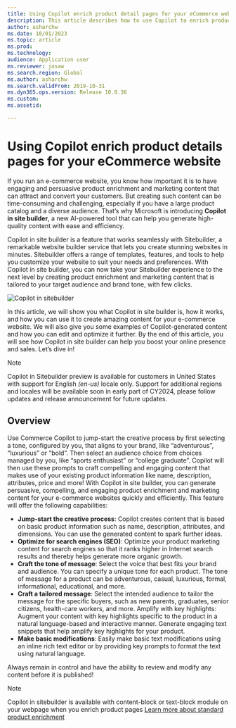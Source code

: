 ```yaml
---
title: Using Copilot enrich product detail pages for your eCommerce website
description: This article describes how to use Copilot to enrich product detail pages for your eCommerce website in Microsoft Dynamics 365 Commerce.
author: asharchw
ms.date: 10/01/2023
ms.topic: article
ms.prod: 
ms.technology: 
audience: Application user
ms.reviewer: josaw
ms.search.region: Global
ms.author: asharchw
ms.search.validFrom: 2019-10-31
ms.dyn365.ops.version: Release 10.0.36
ms.custom: 
ms.assetid: 

---
```


# Using Copilot enrich product details pages for your eCommerce website

If you run an e-commerce website, you know how important it is to have engaging and persuasive product enrichment and marketing content that can attract and convert your customers. But creating such content can be time-consuming and challenging, especially if you have a large product catalog and a diverse audience. That’s why Microsoft is introducing **Copilot in site builder**, a new AI-powered tool that can help you generate high-quality content with ease and efficiency.

Copilot in site builder is a feature that works seamlessly with Sitebuilder, a remarkable website builder service that lets you create stunning websites in minutes. Sitebuilder offers a range of templates, features, and tools to help you customize your website to suit your needs and preferences. With Copilot in site builder, you can now take your Sitebuilder experience to the next level by creating product enrichment and marketing content that is tailored to your target audience and brand tone, with few clicks.

![Copilot in sitebuilder](https://cloudblogs.microsoft.com/dynamics365/wp-content/uploads/sites/4/2023/10/Pic-1-2048x1204.webp)

In this article, we will show you what Copilot in site builder is, how it works, and how you can use it to create amazing content for your e-commerce website. We will also give you some examples of Copilot-generated content and how you can edit and optimize it further. By the end of this article, you will see how Copilot in site builder can help you boost your online presence and sales. Let’s dive in!
> [!NOTE]
> Copilot in Sitebuilder preview is available for customers in United States with support for English *(en-us)* locale only. Support for additional regions and locales will be available soon in early part of CY2024, please follow updates and release announcement for future updates.
 
## Overview 
Use Commerce Copilot to jump-start the creative process by first selecting a tone, configured by you, that aligns to your brand, like “adventurous”, “luxurious” or “bold”. Then select an audience choice from choices managed by you, like “sports enthusiast” or “college graduate”. Copilot will then use these prompts to craft compelling and engaging content that makes use of your existing product information like name, description, attributes, price and more! With Copilot in site builder, you can generate persuasive, compelling, and engaging product enrichment and marketing content for your e-commerce websites quickly and efficiently. This feature will offer the following capabilities:

- **Jump-start the creative process**: Copilot creates content that is based on basic product information such as name, description, attributes, and dimensions. You can use the generated content to spark further ideas.
- **Optimize for search engines (SEO)**: Optimize your product marketing content for search engines so that it ranks higher in Internet search results and thereby helps generate more organic growth.
- **Craft the tone of message**: Select the voice that best fits your brand and audience. You can specify a unique tone for each product. The tone of message for a product can be adventurous, casual, luxurious, formal, informational, educational, and more.
- **Craft a tailored message**: Select the intended audience to tailor the message for the specific buyers, such as new parents, graduates, senior citizens, health-care workers, and more.
Amplify with key highlights: Augment your content with key highlights specific to the product in a natural language-based and interactive manner. Generate engaging text snippets that help amplify key highlights for your product.
- **Make basic modifications**: Easily make basic text modifications using an inline rich text editor or by providing key prompts to format the text using natural language.

Always remain in control and have the ability to review and modify any content before it is published! 

> [!NOTE]
> Copilot in sitebuilder is available with content-block or text-block module on your webpage when you enrich product pages [Learn more about standard product enrichment](./enrich-product-page.md) 
